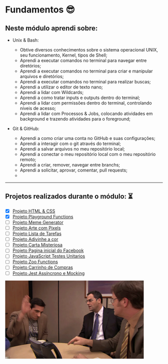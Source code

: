 # Fundamentos 😎
## Neste módulo aprendi sobre:
+ Unix & Bash:
    + Obtive diversos conhecimentos sobre o sistema operacional UNIX, seu funcionamento, Kernel, tipos de Shell;
    + Aprendi a executar comandos no terminal para navegar entre diretórios;
    + Aprendi a executar comandos no terminal para criar e manipular arquivos e diretórios; 
    + Aprendi a executar comandos no terminal para realizar buscas;
    + Aprendi a utilizar o editor de texto nano;
    + Aprendi a lidar com Wildcards;
    + Aprendi a como tratar inputs e outputs dentro do terminal;
    + Aprendi a lidar com permissões dentro do terminal, controlando níveis de acesso;
    + Aprendi a lidar com Processos & Jobs, colocando atividades em background e trazendo atividades para o foreground;
    
+ Git & GitHub:
    + Aprendi a como criar uma conta no GitHub e suas configurações;
    + Aprendi a interagir com o git através do terminal;
    + Aprendi a salvar arquivos no meu repositório local;
    + Aprendi a conectar o meu repositório local com o meu repositório remoto;
    + Aprendi a criar, remover, navegar entre branchs;
    + Aprendi a solicitar, aprovar, comentar, pull requests;
    +


---

## Projetos realizados durante o módulo: :hourglass_flowing_sand:
                                                                                                 

- [x] [Projeto HTML & CSS]()
- [x] [Projeto Playground Functions]() 
- [ ] [Projeto Meme Generator]()
- [ ] [Projeto Arte com Pixels]()
- [ ] [Projeto Lista de Tarefas]() 
- [ ] [Projeto Adivinhe a cor]()                                                                     
- [ ] [Projeto Carta Misteriosa]()                                                         
- [ ] [Projeto Pagina inicial do Facebook]()                                                    
- [ ] [Projeto JavaScript Testes Unitarios]()
- [ ] [Projeto Zoo Functions]() 
- [ ] [Projeto Carrinho de Compras]()  
- [ ] [Projeto Jest Assíncrono e Mocking]() 

![michael](https://github.com/ErickArgollo/trybe_exercicios/blob/main/Modulo1:Fundamentos/office.gif)
